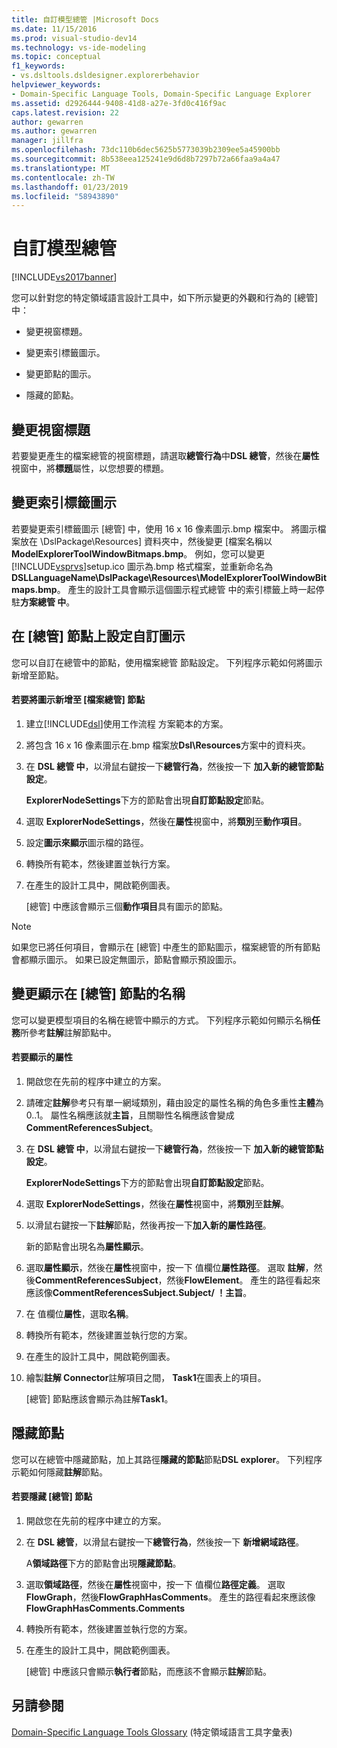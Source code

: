 ```yaml
---
title: 自訂模型總管 |Microsoft Docs
ms.date: 11/15/2016
ms.prod: visual-studio-dev14
ms.technology: vs-ide-modeling
ms.topic: conceptual
f1_keywords:
- vs.dsltools.dsldesigner.explorerbehavior
helpviewer_keywords:
- Domain-Specific Language Tools, Domain-Specific Language Explorer
ms.assetid: d2926444-9408-41d8-a27e-3fd0c416f9ac
caps.latest.revision: 22
author: gewarren
ms.author: gewarren
manager: jillfra
ms.openlocfilehash: 73dc110b6dec5625b5773039b2309ee5a45900bb
ms.sourcegitcommit: 8b538eea125241e9d6d8b7297b72a66faa9a4a47
ms.translationtype: MT
ms.contentlocale: zh-TW
ms.lasthandoff: 01/23/2019
ms.locfileid: "58943890"
---
```

# <a name="customizing-the-model-explorer"></a>自訂模型總管
[!INCLUDE[vs2017banner](../includes/vs2017banner.md)]

您可以針對您的特定領域語言設計工具中，如下所示變更的外觀和行為的 [總管] 中：  
  
-   變更視窗標題。  
  
-   變更索引標籤圖示。  
  
-   變更節點的圖示。  
  
-   隱藏的節點。  
  
## <a name="changing-the-window-title"></a>變更視窗標題  
 若要變更產生的檔案總管的視窗標題，請選取**總管行為**中**DSL 總管**，然後在**屬性**視窗中，將**標題**屬性，以您想要的標題。  
  
## <a name="changing-the-tab-icon"></a>變更索引標籤圖示  
 若要變更索引標籤圖示 [總管] 中，使用 16 x 16 像素圖示.bmp 檔案中。 將圖示檔案放在 \DslPackage\Resources\] 資料夾中，然後變更 [檔案名稱以**ModelExplorerToolWindowBitmaps.bmp**。 例如，您可以變更[!INCLUDE[vsprvs](../includes/vsprvs-md.md)]setup.ico 圖示為.bmp 格式檔案，並重新命名為**DSLLanguageName\DslPackage\Resources\ModelExplorerToolWindowBitmaps.bmp**。 產生的設計工具會顯示這個圖示程式總管 中的索引標籤上時一起停駐**方案總管 中**。  
  
## <a name="setting-custom-icons-on-explorer-nodes"></a>在 [總管] 節點上設定自訂圖示  
 您可以自訂在總管中的節點，使用檔案總管 節點設定。 下列程序示範如何將圖示新增至節點。  
  
#### <a name="to-add-an-icon-to-an-explorer-node"></a>若要將圖示新增至 [檔案總管] 節點  
  
1.  建立[!INCLUDE[dsl](../includes/dsl-md.md)]使用工作流程 方案範本的方案。  
  
2.  將包含 16 x 16 像素圖示在.bmp 檔案放**Dsl\Resources**方案中的資料夾。  
  
3.  在  **DSL 總管 中**，以滑鼠右鍵按一下**總管行為**，然後按一下 **加入新的總管節點設定**。  
  
     **ExplorerNodeSettings**下方的節點會出現**自訂節點設定**節點。  
  
4.  選取  **ExplorerNodeSettings**，然後在**屬性**視窗中，將**類別**至**動作項目**。  
  
5.  設定**圖示來顯示**圖示檔的路徑。  
  
6.  轉換所有範本，然後建置並執行方案。  
  
7.  在產生的設計工具中，開啟範例圖表。  
  
     [總管] 中應該會顯示三個**動作項目**具有圖示的節點。  
  
> [!NOTE]
>  如果您已將任何項目，會顯示在 [總管] 中產生的節點圖示，檔案總管的所有節點會都顯示圖示。 如果已設定無圖示，節點會顯示預設圖示。  
  
## <a name="changing-the-name-displayed-on-an-explorer-node"></a>變更顯示在 [總管] 節點的名稱  
 您可以變更模型項目的名稱在總管中顯示的方式。 下列程序示範如何顯示名稱**任務**所參考**註解**註解節點中。  
  
#### <a name="to-display-a-property"></a>若要顯示的屬性  
  
1.  開啟您在先前的程序中建立的方案。  
  
2.  請確定**註解**參考只有單一網域類別，藉由設定的屬性名稱的角色多重性**主體**為 0..1。 屬性名稱應該就**主旨**，且關聯性名稱應該會變成**CommentReferencesSubject**。  
  
3.  在  **DSL 總管 中**，以滑鼠右鍵按一下**總管行為**，然後按一下 **加入新的總管節點設定**。  
  
     **ExplorerNodeSettings**下方的節點會出現**自訂節點設定**節點。  
  
4.  選取  **ExplorerNodeSettings**，然後在**屬性**視窗中，將**類別**至**註解**。  
  
5.  以滑鼠右鍵按一下**註解**節點，然後再按一下**加入新的屬性路徑**。  
  
     新的節點會出現名為**屬性顯示**。  
  
6.  選取**屬性顯示**，然後在**屬性**視窗中，按一下 值欄位**屬性路徑**。 選取 **註解**，然後**CommentReferencesSubject**，然後**FlowElement**。 產生的路徑看起來應該像**CommentReferencesSubject.Subject/ ！主旨**。  
  
7.  在 值欄位**屬性**，選取**名稱**。  
  
8.  轉換所有範本，然後建置並執行您的方案。  
  
9. 在產生的設計工具中，開啟範例圖表。  
  
10. 繪製**註解 Connector**註解項目之間， **Task1**在圖表上的項目。  
  
     [總管] 節點應該會顯示為註解**Task1**。  
  
## <a name="hiding-nodes"></a>隱藏節點  
 您可以在總管中隱藏節點，加上其路徑**隱藏的節點**節點**DSL explorer**。 下列程序示範如何隱藏**註解**節點。  
  
#### <a name="to-hide-an-explorer-node"></a>若要隱藏 [總管] 節點  
  
1.  開啟您在先前的程序中建立的方案。  
  
2.  在  **DSL 總管**，以滑鼠右鍵按一下**總管行為**，然後按一下 **新增網域路徑**。  
  
     A**領域路徑**下方的節點會出現**隱藏節點**。  
  
3.  選取**領域路徑**，然後在**屬性**視窗中，按一下 值欄位**路徑定義**。 選取  **FlowGraph**，然後**FlowGraphHasComments**。 產生的路徑看起來應該像**FlowGraphHasComments.Comments**  
  
4.  轉換所有範本，然後建置並執行您的方案。  
  
5.  在產生的設計工具中，開啟範例圖表。  
  
     [總管] 中應該只會顯示**執行者**節點，而應該不會顯示**註解**節點。  
  
## <a name="see-also"></a>另請參閱  
 [Domain-Specific Language Tools Glossary](http://msdn.microsoft.com/ca5e84cb-a315-465c-be24-76aa3df276aa) (特定領域語言工具字彙表)
